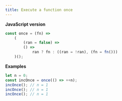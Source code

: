 ```yaml
---
title: Execute a function once
---
```


**JavaScript version**

```js
const once = (fn) =>
    (
        (ran = false) =>
        () =>
            ran ? fn : ((ran = !ran), (fn = fn()))
    )();
```

**Examples**

```js
let n = 0;
const incOnce = once(() => ++n);
incOnce(); // n = 1
incOnce(); // n = 1
incOnce(); // n = 1
```
